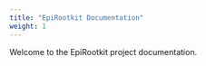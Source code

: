 ```yaml
---
title: "EpiRootkit Documentation"
weight: 1
---
```


Welcome to the EpiRootkit project documentation. 